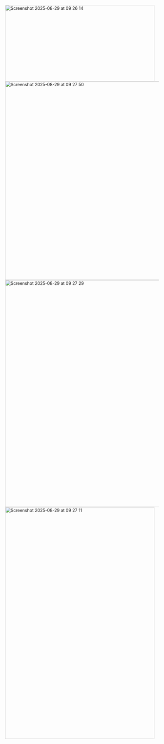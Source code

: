 <img width="489" height="249" alt="Screenshot 2025-08-29 at 09 26 14" src="https://github.com/user-attachments/assets/ac83d571-ff6a-4b13-85ea-2b956fb1d3d7" />
<img width="689" height="650" alt="Screenshot 2025-08-29 at 09 27 50" src="https://github.com/user-attachments/assets/cf345892-ba9f-4547-91dd-4ceb4ba5be11" />
<img width="616" height="742" alt="Screenshot 2025-08-29 at 09 27 29" src="https://github.com/user-attachments/assets/5b41fcbc-2c65-4a8c-b64b-6b193c30ce22" />
<img width="489" height="758" alt="Screenshot 2025-08-29 at 09 27 11" src="https://github.com/user-attachments/assets/7bc1d8a2-9590-459f-900d-173c87b30665" />
